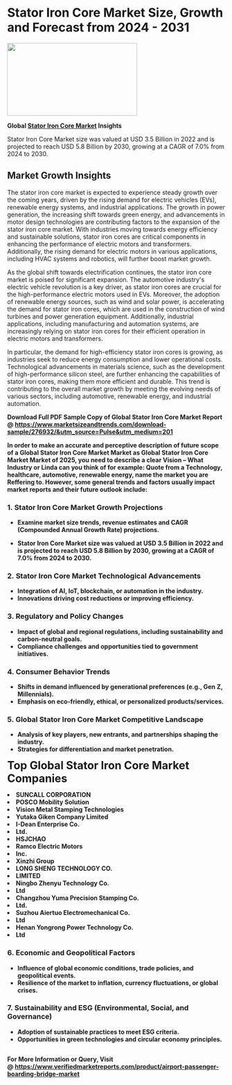 <H1>Stator Iron Core Market Size, Growth and Forecast from 2024 - 2031</H1><img class="aligncenter size-medium wp-image-584254" src="https://thirdeyenews.in/wp-content/uploads/2024/09/Global-Market-Research-300x168.jpeg" alt="" width="300" height="168" /><p><strong>Global&nbsp;<a href="https://www.marketsizeandtrends.com/download-sample/276932/&amp;utm_source=Pulse&amp;utm_medium=201">Stator Iron Core Market</a> Insights</strong></p><p>Stator Iron Core Market size was valued at USD 3.5 Billion in 2022 and is projected to reach USD 5.8 Billion by 2030, growing at a CAGR of 7.0% from 2024 to 2030.</p><p><h2>Market Growth Insights</h2> <p>The stator iron core market is expected to experience steady growth over the coming years, driven by the rising demand for electric vehicles (EVs), renewable energy systems, and industrial applications. The growth in power generation, the increasing shift towards green energy, and advancements in motor design technologies are contributing factors to the expansion of the stator iron core market. With industries moving towards energy efficiency and sustainable solutions, stator iron cores are critical components in enhancing the performance of electric motors and transformers. Additionally, the rising demand for electric motors in various applications, including HVAC systems and robotics, will further boost market growth.</p> <p><strong></strong></p> <p>As the global shift towards electrification continues, the stator iron core market is poised for significant expansion. The automotive industry's electric vehicle revolution is a key driver, as stator iron cores are crucial for the high-performance electric motors used in EVs. Moreover, the adoption of renewable energy sources, such as wind and solar power, is accelerating the demand for stator iron cores, which are used in the construction of wind turbines and power generation equipment. Additionally, industrial applications, including manufacturing and automation systems, are increasingly relying on stator iron cores for their efficient operation in electric motors and transformers.</p> <p>In particular, the demand for high-efficiency stator iron cores is growing, as industries seek to reduce energy consumption and lower operational costs. Technological advancements in materials science, such as the development of high-performance silicon steel, are further enhancing the capabilities of stator iron cores, making them more efficient and durable. This trend is contributing to the overall market growth by meeting the evolving needs of various sectors, including automotive, renewable energy, and industrial automation.</p> <p><strong></p><p><span class=""><strong>Download Full PDF Sample Copy of Global Stator Iron Core Market Report</strong> @ <a href="https://www.marketsizeandtrends.com/download-sample/276932/&amp;utm_source=Pulse&amp;utm_medium=201" target="_blank">https://www.marketsizeandtrends.com/download-sample/276932/&amp;utm_source=Pulse&amp;utm_medium=201</a></span></p><p>In order to make an accurate and perceptive description of future scope of a Global&nbsp;Stator Iron Core Market Market as Global&nbsp;Stator Iron Core Market Market of 2025, you need to describe a clear Vision &ndash; What Industry or Linda can you think of for example: Quote from a Technology, healthcare, automotive, renewable energy, name the market you are Reffering to. However, some general trends and factors usually impact market reports and their future outlook include:</p><h3>1.&nbsp;<strong>Stator Iron Core Market Growth Projections</strong></h3><ul><li>Examine market size trends, revenue estimates and CAGR (Compounded Annual Growth Rate) projections.</li><li><p>Stator Iron Core Market size was valued at USD 3.5 Billion in 2022 and is projected to reach USD 5.8 Billion by 2030, growing at a CAGR of 7.0% from 2024 to 2030.</p></li></ul><h3>2.&nbsp;<strong>Stator Iron Core Market Technological Advancements</strong></h3><ul><li>Integration of AI, IoT, blockchain, or automation in the industry.</li><li>Innovations driving cost reductions or improving efficiency.</li></ul><h3>3.&nbsp;<strong>Regulatory and Policy Changes</strong></h3><ul><li>Impact of global and regional regulations, including sustainability and carbon-neutral goals.</li><li>Compliance challenges and opportunities tied to government initiatives.</li></ul><h3>4.&nbsp;<strong>Consumer Behavior Trends</strong></h3><ul><li>Shifts in demand influenced by generational preferences (e.g., Gen Z, Millennials).</li><li>Emphasis on eco-friendly, ethical, or personalized products/services.</li></ul><h3>5.&nbsp;<strong>Global Stator Iron Core Market Competitive Landscape</strong></h3><ul><li>Analysis of key players, new entrants, and partnerships shaping the industry.</li><li>Strategies for differentiation and market penetration.</li></ul><p data-pm-slice="1 1 []"><span style="color: inherit; font-family: inherit; font-size: 25px;">Top Global Stator Iron Core Market Companies</span></p><div class="" data-test-id=""><p><li>SUNCALL CORPORATION</li><li> POSCO Mobility Solution</li><li> Vision Metal Stamping Technologies</li><li> Yutaka Giken Company Limited</li><li> I-Dean Enterprise Co.</li><li> Ltd.</li><li> HSJCHAO</li><li> Ramco Electric Motors</li><li> Inc.</li><li> Xinzhi Group</li><li> LONG SHENG TECHNOLOGY CO.</li><li> LIMITED</li><li> Ningbo Zhenyu Technology Co.</li><li> Ltd</li><li> Changzhou Yuma Precision Stamping Co.</li><li> Ltd.</li><li> Suzhou Aiertuo Electromechanical Co.</li><li> Ltd</li><li> Henan Yongrong Power Technology Co.</li><li> Ltd</li></p></div><h3>6.&nbsp;<strong>Economic and Geopolitical Factors</strong></h3><ul><li>Influence of global economic conditions, trade policies, and geopolitical events.</li><li>Resilience of the market to inflation, currency fluctuations, or global crises.</li></ul><h3>7.&nbsp;<strong>Sustainability and ESG (Environmental, Social, and Governance)</strong></h3><ul><li>Adoption of sustainable practices to meet ESG criteria.</li><li>Opportunities in green technologies and circular economy principles.</li></ul><h2><strong style="font-size: 14px;">For More Information or Query, Visit @&nbsp;</strong><a style="background-color: #ffffff; font-size: 14px;" href="https://www.marketsizeandtrends.com/report/stator-iron-core-market/" target="_blank">https://www.verifiedmarketreports.com/product/airport-passenger-boarding-bridge-market</a></h2>
